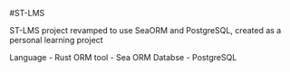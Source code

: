 #ST-LMS

ST-LMS project revamped to use SeaORM and PostgreSQL, created as a personal learning project

Language - Rust
ORM tool - Sea ORM
Databse  - PostgreSQL
